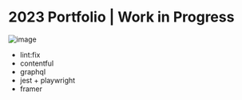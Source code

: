 # 2023 Portfolio | Work in Progress

![image](https://github.com/wilyyy/2023-portfolio/assets/8918632/77ead478-fe5e-46dc-a5a5-02360279f587)


-  lint:fix
-  contentful
-  graphql
-  jest + playwright
-  framer


